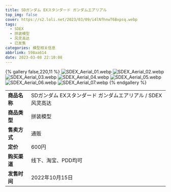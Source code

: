 ```yaml
---
title: SDガンダム EXスタンダード ガンダムエアリアル
top_img: false
cover: https://s2.loli.net/2023/03/09/i4lNfhnwT6Bxpsq.webp
tags:
  - SDEX
  - 拼装模型
  - 风灵高达
  - 已发售
categories: 模型相关信息
abbrlink: 598aa614
date: 2023-03-08 22:10:08
---
```


{% gallery false,220,11 %}
![SDEX_Aerial_01.webp](https://s2.loli.net/2023/03/09/Y2BTZhVtPRpSIFc.webp)
![SDEX_Aerial_02.webp](https://s2.loli.net/2023/03/09/l4fg2SykXQA5vVo.webp)
![SDEX_Aerial_03.webp](https://s2.loli.net/2023/03/09/wf6iCzYJFEc8vDX.webp)
![SDEX_Aerial_04.webp](https://s2.loli.net/2023/03/09/3KA4NPlkFBYHqvL.webp)
![SDEX_Aerial_05.webp](https://s2.loli.net/2023/03/09/laU9x6L1AiQcEjz.webp)
![SDEX_Aerial_06.webp](https://s2.loli.net/2023/03/09/NPZQKHXtuCL1R4c.webp)
![SDEX_Aerial_07.webp](https://s2.loli.net/2023/03/09/i4lNfhnwT6Bxpsq.webp)
{% endgallery %}

<table>
    <tr><td><b>商品名称</td><td>SDガンダム EXスタンダード ガンダムエアリアル / SDEX 风灵高达</td> </tr>
    <tr><td><b>商品类型</td><td>拼装模型</td> </tr>
    <tr><td><b>售卖方式</td><td>通贩</td> </tr>
    <tr><td><b>定价</td><td>600円</td> </tr>
    <tr><td><b>购买渠道</td><td>线下、淘宝、PDD均可</td></tr>
    <tr><td><b>发售时间</td><td>2022年10月15日</td></tr>
</table>